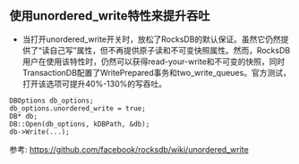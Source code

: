 ## 使用unordered_write特性来提升吞吐 
- 当打开unordered_write开关时，放松了RocksDB的默认保证。虽然它仍然提供了“读自己写”属性，但不再提供原子读和不可变快照属性。然而，RocksDB用户在使用该特性时，仍然可以获得read-your-write和不可变的快照，同时TransactionDB配置了WritePrepared事务和two_write_queues。官方测试，打开该选项可提升40%-130%的写吞吐。
```
DBOptions db_options;
db_options.unordered_write = true;
DB* db;
DB::Open(db_options, kDBPath, &db);
db->Write(...);
```
参考: https://github.com/facebook/rocksdb/wiki/unordered_write
